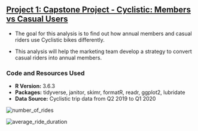 ## [Project 1: Capstone Project - Cyclistic: Members vs Casual Users](https://github.com/KevinCamargo21/Capstone-Project)

* The goal for this analysis is to find out how annual members and casual riders use Cyclistic bikes
differently.

* This analysis will help the marketing team develop a strategy to convert casual riders into annual members.

### Code and Resources Used
* **R Version:** 3.6.3
* **Packages:** tidyverse, janitor, skimr, formatR, readr, ggplot2, lubridate
* **Data Source:** Cyclistic trip data from Q2 2019 to Q1 2020

![number_of_rides](https://user-images.githubusercontent.com/88723621/129129329-93393554-40be-4480-920c-33c3285153fd.png)

![average_ride_duration](https://user-images.githubusercontent.com/88723621/129129213-58863d51-bceb-4508-ad01-73bd35f86831.png)

